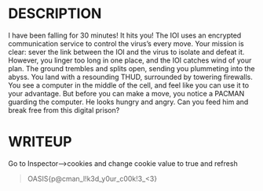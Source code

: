 # DESCRIPTION

I have been falling for 30 minutes!
It hits you! The IOI uses an encrypted communication service to control the virus’s every move. Your mission is clear: sever the link between the IOI and the virus to isolate and defeat it. However, you linger too long in one place, and the IOI catches wind of your plan. The ground trembles and splits open, sending you plummeting into the abyss.
You land with a resounding THUD, surrounded by towering firewalls. You see a computer in the middle of the cell, and feel like you can use it to your advantage. But before you can make a move, you notice a PACMAN guarding the computer. He looks hungry and angry. Can you feed him and break free from this digital prison?


# WRITEUP
Go to Inspector-->cookies and change cookie value to true and refresh

>OASIS{p@cman_l!k3d_y0ur_c00k!3_<3}
